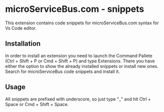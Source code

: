 # microServiceBus.com - snippets

This extension contains code snippets for microServiceBus.com syntax for Vs Code editor.

## Installation
In order to install an extension you need to launch the Command Pallete (Ctrl + Shift + P or Cmd + Shift + P) and type Extensions. There you have either the option to show the already installed snippets or install new ones. Search for microServiceBus code snippets and install it. 


## Usage
All snippets are prefixed with underscore, so just type "_" and hit Ctrl + Space or Cmd + Shift + Space.

